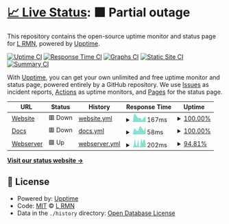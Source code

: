 # [📈 Live Status](https://statuspage.is-a.fun): <!--live status--> **🟧 Partial outage**

This repository contains the open-source uptime monitor and status page for [L RMN](https://statuspage.is-a.fun), powered by [Upptime](https://github.com/upptime/upptime).

[![Uptime CI](https://github.com/lrmn7/statuspage/workflows/Uptime%20CI/badge.svg)](https://github.com/lrmn7/statuspage/actions?query=workflow%3A%22Uptime+CI%22)
[![Response Time CI](https://github.com/lrmn7/statuspage/workflows/Response%20Time%20CI/badge.svg)](https://github.com/lrmn7/statuspage/actions?query=workflow%3A%22Response+Time+CI%22)
[![Graphs CI](https://github.com/lrmn7/statuspage/workflows/Graphs%20CI/badge.svg)](https://github.com/lrmn7/statuspage/actions?query=workflow%3A%22Graphs+CI%22)
[![Static Site CI](https://github.com/lrmn7/statuspage/workflows/Static%20Site%20CI/badge.svg)](https://github.com/lrmn7/statuspage/actions?query=workflow%3A%22Static+Site+CI%22)
[![Summary CI](https://github.com/lrmn7/statuspage/workflows/Summary%20CI/badge.svg)](https://github.com/lrmn7/statuspage/actions?query=workflow%3A%22Summary+CI%22)

With [Upptime](https://upptime.js.org), you can get your own unlimited and free uptime monitor and status page, powered entirely by a GitHub repository. We use [Issues](https://github.com/lrmn7/statuspage/issues) as incident reports, [Actions](https://github.com/lrmn7/statuspage/actions) as uptime monitors, and [Pages](https://statuspage.is-a.fun) for the status page.

<!--start: status pages-->
<!-- This summary is generated by Upptime (https://github.com/upptime/upptime) -->
<!-- Do not edit this manually, your changes will be overwritten -->
<!-- prettier-ignore -->
| URL | Status | History | Response Time | Uptime |
| --- | ------ | ------- | ------------- | ------ |
| <img alt="" src="https://icons.duckduckgo.com/ip3/meww.me.ico" height="13"> [Website](https://meww.me/) | 🟥 Down | [website.yml](https://github.com/lrmn7/statuspage/commits/HEAD/history/website.yml) | <details><summary><img alt="Response time graph" src="./graphs/website/response-time-week.png" height="20"> 167ms</summary><br><a href="https://uptime.meww.me/history/website"><img alt="Response time 124" src="https://img.shields.io/endpoint?url=https%3A%2F%2Fraw.githubusercontent.com%2Flrmn7%2Fstatuspage%2FHEAD%2Fapi%2Fwebsite%2Fresponse-time.json"></a><br><a href="https://uptime.meww.me/history/website"><img alt="24-hour response time 199" src="https://img.shields.io/endpoint?url=https%3A%2F%2Fraw.githubusercontent.com%2Flrmn7%2Fstatuspage%2FHEAD%2Fapi%2Fwebsite%2Fresponse-time-day.json"></a><br><a href="https://uptime.meww.me/history/website"><img alt="7-day response time 167" src="https://img.shields.io/endpoint?url=https%3A%2F%2Fraw.githubusercontent.com%2Flrmn7%2Fstatuspage%2FHEAD%2Fapi%2Fwebsite%2Fresponse-time-week.json"></a><br><a href="https://uptime.meww.me/history/website"><img alt="30-day response time 124" src="https://img.shields.io/endpoint?url=https%3A%2F%2Fraw.githubusercontent.com%2Flrmn7%2Fstatuspage%2FHEAD%2Fapi%2Fwebsite%2Fresponse-time-month.json"></a><br><a href="https://uptime.meww.me/history/website"><img alt="1-year response time 124" src="https://img.shields.io/endpoint?url=https%3A%2F%2Fraw.githubusercontent.com%2Flrmn7%2Fstatuspage%2FHEAD%2Fapi%2Fwebsite%2Fresponse-time-year.json"></a></details> | <details><summary><a href="https://uptime.meww.me/history/website">100.00%</a></summary><a href="https://uptime.meww.me/history/website"><img alt="All-time uptime 99.96%" src="https://img.shields.io/endpoint?url=https%3A%2F%2Fraw.githubusercontent.com%2Flrmn7%2Fstatuspage%2FHEAD%2Fapi%2Fwebsite%2Fuptime.json"></a><br><a href="https://uptime.meww.me/history/website"><img alt="24-hour uptime 100.00%" src="https://img.shields.io/endpoint?url=https%3A%2F%2Fraw.githubusercontent.com%2Flrmn7%2Fstatuspage%2FHEAD%2Fapi%2Fwebsite%2Fuptime-day.json"></a><br><a href="https://uptime.meww.me/history/website"><img alt="7-day uptime 100.00%" src="https://img.shields.io/endpoint?url=https%3A%2F%2Fraw.githubusercontent.com%2Flrmn7%2Fstatuspage%2FHEAD%2Fapi%2Fwebsite%2Fuptime-week.json"></a><br><a href="https://uptime.meww.me/history/website"><img alt="30-day uptime 99.96%" src="https://img.shields.io/endpoint?url=https%3A%2F%2Fraw.githubusercontent.com%2Flrmn7%2Fstatuspage%2FHEAD%2Fapi%2Fwebsite%2Fuptime-month.json"></a><br><a href="https://uptime.meww.me/history/website"><img alt="1-year uptime 99.96%" src="https://img.shields.io/endpoint?url=https%3A%2F%2Fraw.githubusercontent.com%2Flrmn7%2Fstatuspage%2FHEAD%2Fapi%2Fwebsite%2Fuptime-year.json"></a></details>
| <img alt="" src="https://icons.duckduckgo.com/ip3/docs.meww.me.ico" height="13"> [Docs](https://docs.meww.me/) | 🟥 Down | [docs.yml](https://github.com/lrmn7/statuspage/commits/HEAD/history/docs.yml) | <details><summary><img alt="Response time graph" src="./graphs/docs/response-time-week.png" height="20"> 58ms</summary><br><a href="https://uptime.meww.me/history/docs"><img alt="Response time 79" src="https://img.shields.io/endpoint?url=https%3A%2F%2Fraw.githubusercontent.com%2Flrmn7%2Fstatuspage%2FHEAD%2Fapi%2Fdocs%2Fresponse-time.json"></a><br><a href="https://uptime.meww.me/history/docs"><img alt="24-hour response time 80" src="https://img.shields.io/endpoint?url=https%3A%2F%2Fraw.githubusercontent.com%2Flrmn7%2Fstatuspage%2FHEAD%2Fapi%2Fdocs%2Fresponse-time-day.json"></a><br><a href="https://uptime.meww.me/history/docs"><img alt="7-day response time 58" src="https://img.shields.io/endpoint?url=https%3A%2F%2Fraw.githubusercontent.com%2Flrmn7%2Fstatuspage%2FHEAD%2Fapi%2Fdocs%2Fresponse-time-week.json"></a><br><a href="https://uptime.meww.me/history/docs"><img alt="30-day response time 79" src="https://img.shields.io/endpoint?url=https%3A%2F%2Fraw.githubusercontent.com%2Flrmn7%2Fstatuspage%2FHEAD%2Fapi%2Fdocs%2Fresponse-time-month.json"></a><br><a href="https://uptime.meww.me/history/docs"><img alt="1-year response time 79" src="https://img.shields.io/endpoint?url=https%3A%2F%2Fraw.githubusercontent.com%2Flrmn7%2Fstatuspage%2FHEAD%2Fapi%2Fdocs%2Fresponse-time-year.json"></a></details> | <details><summary><a href="https://uptime.meww.me/history/docs">100.00%</a></summary><a href="https://uptime.meww.me/history/docs"><img alt="All-time uptime 99.96%" src="https://img.shields.io/endpoint?url=https%3A%2F%2Fraw.githubusercontent.com%2Flrmn7%2Fstatuspage%2FHEAD%2Fapi%2Fdocs%2Fuptime.json"></a><br><a href="https://uptime.meww.me/history/docs"><img alt="24-hour uptime 100.00%" src="https://img.shields.io/endpoint?url=https%3A%2F%2Fraw.githubusercontent.com%2Flrmn7%2Fstatuspage%2FHEAD%2Fapi%2Fdocs%2Fuptime-day.json"></a><br><a href="https://uptime.meww.me/history/docs"><img alt="7-day uptime 100.00%" src="https://img.shields.io/endpoint?url=https%3A%2F%2Fraw.githubusercontent.com%2Flrmn7%2Fstatuspage%2FHEAD%2Fapi%2Fdocs%2Fuptime-week.json"></a><br><a href="https://uptime.meww.me/history/docs"><img alt="30-day uptime 99.96%" src="https://img.shields.io/endpoint?url=https%3A%2F%2Fraw.githubusercontent.com%2Flrmn7%2Fstatuspage%2FHEAD%2Fapi%2Fdocs%2Fuptime-month.json"></a><br><a href="https://uptime.meww.me/history/docs"><img alt="1-year uptime 99.96%" src="https://img.shields.io/endpoint?url=https%3A%2F%2Fraw.githubusercontent.com%2Flrmn7%2Fstatuspage%2FHEAD%2Fapi%2Fdocs%2Fuptime-year.json"></a></details>
| <img alt="" src="https://icons.duckduckgo.com/ip3/ws.meww.me.ico" height="13"> [Webserver](https://ws.meww.me/) | 🟩 Up | [webserver.yml](https://github.com/lrmn7/statuspage/commits/HEAD/history/webserver.yml) | <details><summary><img alt="Response time graph" src="./graphs/webserver/response-time-week.png" height="20"> 202ms</summary><br><a href="https://uptime.meww.me/history/webserver"><img alt="Response time 164" src="https://img.shields.io/endpoint?url=https%3A%2F%2Fraw.githubusercontent.com%2Flrmn7%2Fstatuspage%2FHEAD%2Fapi%2Fwebserver%2Fresponse-time.json"></a><br><a href="https://uptime.meww.me/history/webserver"><img alt="24-hour response time 218" src="https://img.shields.io/endpoint?url=https%3A%2F%2Fraw.githubusercontent.com%2Flrmn7%2Fstatuspage%2FHEAD%2Fapi%2Fwebserver%2Fresponse-time-day.json"></a><br><a href="https://uptime.meww.me/history/webserver"><img alt="7-day response time 202" src="https://img.shields.io/endpoint?url=https%3A%2F%2Fraw.githubusercontent.com%2Flrmn7%2Fstatuspage%2FHEAD%2Fapi%2Fwebserver%2Fresponse-time-week.json"></a><br><a href="https://uptime.meww.me/history/webserver"><img alt="30-day response time 164" src="https://img.shields.io/endpoint?url=https%3A%2F%2Fraw.githubusercontent.com%2Flrmn7%2Fstatuspage%2FHEAD%2Fapi%2Fwebserver%2Fresponse-time-month.json"></a><br><a href="https://uptime.meww.me/history/webserver"><img alt="1-year response time 164" src="https://img.shields.io/endpoint?url=https%3A%2F%2Fraw.githubusercontent.com%2Flrmn7%2Fstatuspage%2FHEAD%2Fapi%2Fwebserver%2Fresponse-time-year.json"></a></details> | <details><summary><a href="https://uptime.meww.me/history/webserver">94.81%</a></summary><a href="https://uptime.meww.me/history/webserver"><img alt="All-time uptime 97.90%" src="https://img.shields.io/endpoint?url=https%3A%2F%2Fraw.githubusercontent.com%2Flrmn7%2Fstatuspage%2FHEAD%2Fapi%2Fwebserver%2Fuptime.json"></a><br><a href="https://uptime.meww.me/history/webserver"><img alt="24-hour uptime 65.49%" src="https://img.shields.io/endpoint?url=https%3A%2F%2Fraw.githubusercontent.com%2Flrmn7%2Fstatuspage%2FHEAD%2Fapi%2Fwebserver%2Fuptime-day.json"></a><br><a href="https://uptime.meww.me/history/webserver"><img alt="7-day uptime 94.81%" src="https://img.shields.io/endpoint?url=https%3A%2F%2Fraw.githubusercontent.com%2Flrmn7%2Fstatuspage%2FHEAD%2Fapi%2Fwebserver%2Fuptime-week.json"></a><br><a href="https://uptime.meww.me/history/webserver"><img alt="30-day uptime 97.90%" src="https://img.shields.io/endpoint?url=https%3A%2F%2Fraw.githubusercontent.com%2Flrmn7%2Fstatuspage%2FHEAD%2Fapi%2Fwebserver%2Fuptime-month.json"></a><br><a href="https://uptime.meww.me/history/webserver"><img alt="1-year uptime 97.90%" src="https://img.shields.io/endpoint?url=https%3A%2F%2Fraw.githubusercontent.com%2Flrmn7%2Fstatuspage%2FHEAD%2Fapi%2Fwebserver%2Fuptime-year.json"></a></details>

<!--end: status pages-->

[**Visit our status website →**](https://statuspage.is-a.fun)

## 📄 License

- Powered by: [Upptime](https://github.com/upptime/upptime)
- Code: [MIT](./LICENSE) © [L RMN](https://statuspage.is-a.fun)
- Data in the `./history` directory: [Open Database License](https://opendatacommons.org/licenses/odbl/1-0/)
